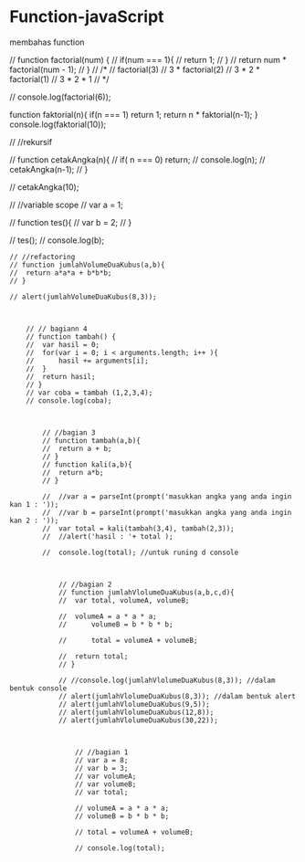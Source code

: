 # Function-javaScript
membahas function

// function factorial(num) {
//   if(num === 1){
//     return 1;
//   }
//   return num * factorial(num - 1);
// }
// /*
// factorial(3)
// 3 * factorial(2)
// 3 * 2 * factorial(1)
// 3 * 2 * 1
// */

// console.log(factorial(6));




function faktorial(n){
	if(n === 1) return 1;
	return n * faktorial(n-1);
}
console.log(faktorial(10));




// //rekursif

// function cetakAngka(n){
// 	if( n === 0) return;
// 	console.log(n);
// 	cetakAngka(n-1);
// }

// cetakAngka(10);





// //variable scope
// var a = 1;

// function tes(){
// 	var b = 2;
// }

// tes();
// console.log(b);



	// //refactoring
	// function jumlahVolumeDuaKubus(a,b){
	// 	return a*a*a + b*b*b;
	// }

	// alert(jumlahVolumeDuaKubus(8,3));



		// // bagiann 4 
		// function tambah() {
		// 	var hasil = 0;
		// 	for(var i = 0; i < arguments.length; i++ ){
		// 		hasil += arguments[i];
		// 	}
		// 	return hasil;
		// }
		// var coba = tambah (1,2,3,4);
		// console.log(coba);



			// //bagian 3
			// function tambah(a,b){
			// 	return a + b;
			// }
			// function kali(a,b){
			// 	return a*b;
			// }

			//  //var a = parseInt(prompt('masukkan angka yang anda ingin kan 1 : '));
			//  //var b = parseInt(prompt('masukkan angka yang anda ingin kan 2 : '));
			//  var total = kali(tambah(3,4), tambah(2,3));
			//  //alert('hasil : '+ total ); 

			//  console.log(total); //untuk runing d console



 				// //bagian 2
				// function jumlahVlolumeDuaKubus(a,b,c,d){
				// 	var total, volumeA, volumeB;

				// 	volumeA = a * a * a;
				//  	volumeB = b * b * b;	

				//  	total = volumeA + volumeB;

				// 	return total;
				// }

				// //console.log(jumlahVlolumeDuaKubus(8,3)); //dalam bentuk console 
				// alert(jumlahVlolumeDuaKubus(8,3)); //dalam bentuk alert
				// alert(jumlahVlolumeDuaKubus(9,5));
				// alert(jumlahVlolumeDuaKubus(12,8));
				// alert(jumlahVlolumeDuaKubus(30,22));



					// //bagian 1
					// var a = 8;
					// var b = 3;
					// var volumeA;
					// var volumeB;
					// var total;

					// volumeA = a * a * a;
					// volumeB = b * b * b;

					// total = volumeA + volumeB;

					// console.log(total);
